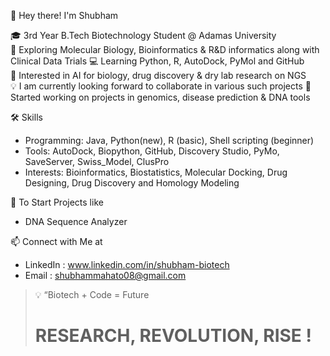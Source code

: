 👋 Hey there! I'm Shubham

🎓 3rd Year B.Tech Biotechnology Student @ Adamas University  
🔬 Exploring Molecular Biology, Bioinformatics & R&D informatics along with Clinical Data Trials 
💻 Learning Python, R, AutoDock, PyMol and GitHub   
🧠 Interested in AI for biology, drug discovery & dry lab research on NGS   
💡 I am currently looking forward to collaborate in various such projects 
🚀 Started working on projects in genomics, disease prediction & DNA tools  

🛠️ Skills
- Programming: Java, Python(new), R (basic), Shell scripting (beginner)
- Tools: AutoDock, Biopython, GitHub, Discovery Studio, PyMo, SaveServer, Swiss_Model, ClusPro
- Interests: Bioinformatics, Biostatistics, Molecular Docking, Drug Designing, Drug Discovery and Homology Modeling 

🧪 To Start Projects like 
- DNA Sequence Analyzer 

📫 Connect with Me at 
- LinkedIn : www.linkedin.com/in/shubham-biotech
- Email : shubhammahato08@gmail.com 

> 💡 “Biotech + Code = Future
> # RESEARCH, REVOLUTION, RISE  ! 

<!--
**ShubhamBT08/ShubhamBT08** is a ✨ _special_ ✨ repository because its `README.md` (this file) appears on your GitHub profile.

Here are some ideas to get you started:

- 🔭 I’m currently working on ...
- 🌱 I’m currently learning ...
- 👯 I’m looking to collaborate on ...
- 🤔 I’m looking for help with ...
- 💬 Ask me about ...
- 📫 How to reach me: ...
- 😄 Pronouns: ...
- ⚡ Fun fact: ...
-->
